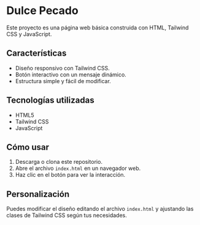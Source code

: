 # Dulce Pecado

Este proyecto es una página web básica construida con HTML, Tailwind CSS y JavaScript.

## Características
- Diseño responsivo con Tailwind CSS.
- Botón interactivo con un mensaje dinámico.
- Estructura simple y fácil de modificar.

## Tecnologías utilizadas
- HTML5
- Tailwind CSS
- JavaScript

## Cómo usar
1. Descarga o clona este repositorio.
2. Abre el archivo `index.html` en un navegador web.
3. Haz clic en el botón para ver la interacción.

## Personalización
Puedes modificar el diseño editando el archivo `index.html` y ajustando las clases de Tailwind CSS según tus necesidades.
